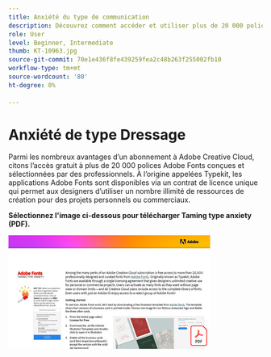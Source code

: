 ```yaml
---
title: Anxiété du type de communication
description: Découvrez comment accéder et utiliser plus de 20 000 polices conçues par des professionnels dans Creative Cloud
role: User
level: Beginner, Intermediate
thumb: KT-10963.jpg
source-git-commit: 70e1e436f8fe439259fea2c48b263f255002fb10
workflow-type: tm+mt
source-wordcount: '80'
ht-degree: 0%

---
```


# Anxiété de type Dressage

Parmi les nombreux avantages d’un abonnement à Adobe Creative Cloud, citons l’accès gratuit à plus de 20 000 polices Adobe Fonts conçues et sélectionnées par des professionnels. À l’origine appelées Typekit, les applications Adobe Fonts sont disponibles via un contrat de licence unique qui permet aux designers d’utiliser un nombre illimité de ressources de création pour des projets personnels ou commerciaux.

**Sélectionnez l&#39;image ci-dessous pour télécharger Taming type anxiety (PDF).**

[![Image du tutoriel de texte](assets/TamingTypeAnxiety_400.jpg)](assets/TamingTypeAnxiety.pdf)
